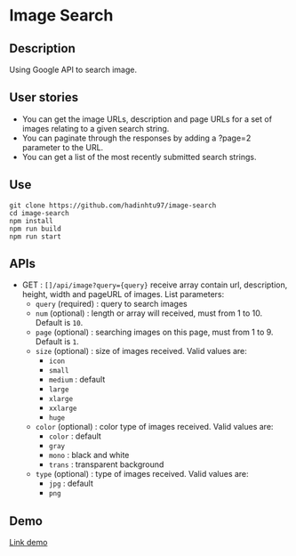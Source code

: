 # Image Search

## Description
Using Google API to search image.

## User stories
* You can get the image URLs, description and page URLs for a set of images relating to a given search string.
* You can paginate through the responses by adding a ?page=2 parameter to the URL.
* You can get a list of the most recently submitted search strings.

## Use
```
git clone https://github.com/hadinhtu97/image-search
cd image-search
npm install
npm run build
npm run start
```

## APIs 
* GET : `[]/api/image?query={query}` receive array contain url, description, height, width and pageURL of images. List parameters:
  * `query` (required) : query to search images
  * `num` (optional) : length or array will received, must from 1 to 10. Default is `10`.
  * `page` (optional) : searching images on this page, must from 1 to 9. Default is `1`.
  * `size` (optional) : size of images received. Valid values are:
    * `icon`
    * `small`
    * `medium` : default
    * `large`
    * `xlarge`
    * `xxlarge`
    * `huge`
  * `color` (optional) : color type of images received. Valid values are:
    * `color` : default
    * `gray`
    * `mono` : black and white
    * `trans` : transparent background
  * `type` (optional) : type of images received. Valid values are:
    * `jpg` : default
    * `png`

## Demo 
[Link demo](https://image-search.hadinhtu97.repl.co/)